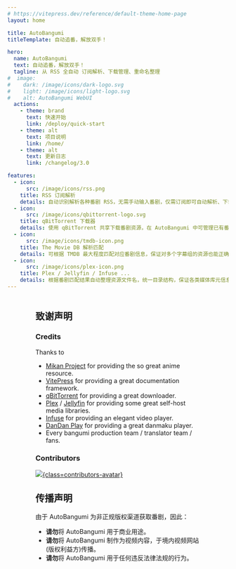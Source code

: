 ```yaml
---
# https://vitepress.dev/reference/default-theme-home-page
layout: home

title: AutoBangumi
titleTemplate: 自动追番，解放双手！

hero:
  name: AutoBangumi
  text: 自动追番，解放双手！
  tagline: 从 RSS 全自动 订阅解析、下载管理、重命名整理
#  image:
#    dark: /image/icons/dark-logo.svg
#    light: /image/icons/light-logo.svg
#    alt: AutoBangumi WebUI
  actions:
    - theme: brand
      text: 快速开始
      link: /deploy/quick-start
    - theme: alt
      text: 项目说明
      link: /home/
    - theme: alt
      text: 更新日志
      link: /changelog/3.0

features:
  - icon:
      src: /image/icons/rss.png
    title: RSS 订阅解析
    details: 自动识别解析各种番剧 RSS，无需手动输入番剧，仅需订阅即可自动解析、下载、整理。
  - icon:
      src: /image/icons/qbittorrent-logo.svg
    title: qBitTorrent 下载器
    details: 使用 qBitTorrent 共享下载番剧资源，在 AutoBangumi 中可管理已有番剧、下载旧番、删除番剧。
  - icon:
      src: /image/icons/tmdb-icon.png
    title: The Movie DB 解析匹配
    details: 可根据 TMDB 最大程度匹配对应番剧信息，保证对多个字幕组的资源也能正确匹配与解析。
  - icon:
      src: /image/icons/plex-icon.png
    title: Plex / Jellyfin / Infuse ...
    details: 根据番剧匹配结果自动整理资源文件名，统一目录结构，保证各类媒体库元信息刮削成功率。
---
```



<div class="container">
<div class="vp-doc">

## 致谢声明

### Credits
Thanks to 
- [Mikan Project](https://mikanani.me) for providing the so great anime resource.
- [VitePress](https://vitepress.dev) for providing a great documentation framework.
- [qBitTorrent](https://www.qbittorrent.org) for providing a great downloader.
- [Plex](https://www.plex.tv) / [Jellyfin](https://jellyfin.org) for providing some great self-host media libraries.
- [Infuse](https://firecore.com/infuse) for providing an elegant video player.
- [DanDan Play](https://www.dandanplay.com) for providing a great danmaku player.
- Every bangumi production team / translator team / fans.

### Contributors

[
  ![](https://contrib.rocks/image?repo=EstrellaXD/Auto_Bangumi){class=contributors-avatar}
](https://github.com/EstrellaXD/Auto_Bangumi/graphs/contributors)

## 传播声明

由于 AutoBangumi 为非正规版权渠道获取番剧，因此：

- **请勿**将 AutoBangumi 用于商业用途。
- **请勿**将 AutoBangumi 制作为视频内容，于境内视频网站(版权利益方)传播。
- **请勿**将 AutoBangumi 用于任何违反法律法规的行为。

</div>
</div>

<style scoped>
.container {
  display: flex;
  position: relative;
  margin: 0 auto;
  padding: 0 24px;
  /**
   * same as VPHero.vue
   * https://github.com/vuejs/vitepress/blob/v1.0.0-beta.5/src/client/theme-default/components/VPHero.vue#L83
   */
  max-width: 1280px;
}

@media (min-width: 640px) {
  .container {
    padding-inline: 48px;
  }
}

@media (min-width: 960px) {
  .container {
    padding-inline: 64px;
  }
}


.contributors-avatar {
  width: 600px;
}
</style>



